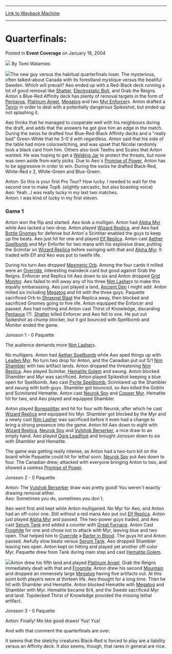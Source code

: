 
---
[Link to Wayback Machine](https://web.archive.org/web/20211024135614/https://magic.wizards.com/en/articles/archive/event-coverage/quarterfinals-2004-01-18-0)

[_metadata_:author]:- "Tomi Walamies"
[_metadata_:description]:- "The new guy versus the habitual quarterfinals loser. The mysterious, often talked-about Canada with its forestland mystique versus the beatiful Sweden. Which will prevail? Aeo ended up with a Red-Black deck running a lot of good removal like Shatter, Electrostatic Bolt, and Grab the Reigns. Anton´s Blue-Red Affinity deck has plenty of removal targets in the form of Pentavus,"
[_metadata_:generator]:- "Drupal 7 (http://drupal.org)"
[_metadata_:node]:- "795796"
[_metadata_:publish_date]:- "2004-01-18"
[_metadata_:source]:- "div-main-content"
[_metadata_:title]:- "Quarterfinals:"
[_metadata_:wayback_capture_timestamp]:- "2021-10-24 13:56:14"
[_metadata_:wayback_raw_url]:- "https://web.archive.org/web/20211024135614id_/https://magic.wizards.com/en/articles/archive/event-coverage/quarterfinals-2004-01-18-0"
[_metadata_:wayback_url]:- "https://magic.wizards.com/en/articles/archive/event-coverage/quarterfinals-2004-01-18-0"
---


Quarterfinals:
==============



 Posted in **Event Coverage**
 on January 18, 2004 






![](https://media.magic.wizards.com/styles/auth_small/public/generic-avatar-150_311.png)
By Tomi Walamies











![](https://media.magic.wizards.com/image_legacy_migration/sideboard/images/ptams04/qf2_1.jpg)The new guy versus the habitual quarterfinals loser. The mysterious, often talked-about Canada with its forestland mystique versus the beatiful Sweden. Which will prevail? Aeo ended up with a Red-Black deck running a lot of good removal like [Shatter](https://gatherer.wizards.com/Pages/Card/Details.aspx?name=Shatter), [Electrostatic Bolt](https://gatherer.wizards.com/Pages/Card/Details.aspx?name=Electrostatic+Bolt), and Grab the Reigns. Anton´s Blue-Red Affinity deck has plenty of removal targets in the form of [Pentavus](https://gatherer.wizards.com/Pages/Card/Details.aspx?name=Pentavus), [Platinum Angel](https://gatherer.wizards.com/Pages/Card/Details.aspx?name=Platinum+Angel), [Megatog](https://gatherer.wizards.com/Pages/Card/Details.aspx?name=Megatog) and two [Myr Enforcer](https://gatherer.wizards.com/Pages/Card/Details.aspx?name=Myr+Enforcer)s. Anton drafted a [Terror](https://gatherer.wizards.com/Pages/Card/Details.aspx?name=Terror) in order to deal with a potentially dangerous Spikeshot, but ended up not splashing it.

Aeo thinks that he managed to cooperate well with his neighbours during the draft, and adds that the answers he got give him an edge in the match. During the swiss he drafted four Blue-Red-Black Affinity decks and a "really bad" Green-White that he 3-0´d with regardless. Anton said that his side of the table had more colorswitching, and was upset that Nicolai randomly took a black card from him. Others also took Teeths and Scales that Anton wanted. He was hoping to get a [Welding Jar](https://gatherer.wizards.com/Pages/Card/Details.aspx?name=Welding+Jar) to protect the threats, but none was seen aside from early picks. Due to Aeo`s [Promise of Power](https://gatherer.wizards.com/Pages/Card/Details.aspx?name=Promise+of+Power), Anton has to be aggressive in order to win. During the swiss he drafted Black-Red, White-Red x 2, White-Green and Blue-Green.

Anton: So this is your first Pro Tour? How lucky. I needed to wait for the second one to make Top8. (slightly sarcastic, but also boasting voice)  
 Aeo: Yeah...I was really lucky in my last two matches.  
 Anton: I was kind of lucky in my first eleven.

### Game 1

Anton won the flip and started. Aeo took a mulligan. Anton had [Alpha Myr](https://gatherer.wizards.com/Pages/Card/Details.aspx?name=Alpha+Myr) while Aeo lacked a two-drop. Anton played [Wizard Replica](https://gatherer.wizards.com/Pages/Card/Details.aspx?name=Wizard+Replica), and Aeo had [Bottle Gnomes](https://gatherer.wizards.com/Pages/Card/Details.aspx?name=Bottle+Gnomes) for defense but Anton`s Scimitar enabled the guys to keep up the beats. Aeo just hit for one and played [Elf Replica](https://gatherer.wizards.com/Pages/Card/Details.aspx?name=Elf+Replica). Anton cast [Aether Spellbomb](https://gatherer.wizards.com/Pages/Card/Details.aspx?name=Aether+Spellbomb) and Myr Enforfer for two mana with his explosive draw, putting the Scimitar on [Wizard Replica](https://gatherer.wizards.com/Pages/Card/Details.aspx?name=Wizard+Replica) before swinging with that and [Alpha Myr](https://gatherer.wizards.com/Pages/Card/Details.aspx?name=Alpha+Myr). It traded with Elf and Aeo was put to twelfe life.

During his turn Aeo dropped [Mesmeric Orb](https://gatherer.wizards.com/Pages/Card/Details.aspx?name=Mesmeric+Orb). Among the four cards it milled were an [Override](https://gatherer.wizards.com/Pages/Card/Details.aspx?name=Override), interesting maindeck card but good against Grab the Reigns. Enforcer and Replica hit Aeo down to six and Anton dropped [Grid Monitor](https://gatherer.wizards.com/Pages/Card/Details.aspx?name=Grid+Monitor). Aeo failed to mill away any of his three [Nim Lasher](https://gatherer.wizards.com/Pages/Card/Details.aspx?name=Nim+Lasher)s to make this equally embarassing. Aeo just played a land, [Ancient Den](https://gatherer.wizards.com/Pages/Card/Details.aspx?name=Ancient+Den) I might add. Anton milled six including [Megatog](https://gatherer.wizards.com/Pages/Card/Details.aspx?name=Megatog) and hit with the three guys. Paquette sacrificed Orb to [Shrapnel Blast](https://gatherer.wizards.com/Pages/Card/Details.aspx?name=Shrapnel+Blast) the Replica away, then blocked and sacrificed Gnomes going to five life. Anton equipped the Enforcer and passed. Aeo had nothing and Anton cast Thirst of Knowledge, discarding [Pentavus](https://gatherer.wizards.com/Pages/Card/Details.aspx?name=Pentavus) (?). [Shatter](https://gatherer.wizards.com/Pages/Card/Details.aspx?name=Shatter) killed Enforcer and Aeo fell to one. He put out Spikeshot as chump blocker, but it got bounced with Spellbomb and Monitor ended the game.

Jonsson 1 - 0 Paquette

The audience demands more [Nim Lasher](https://gatherer.wizards.com/Pages/Card/Details.aspx?name=Nim+Lasher)s.

No mulligans. Anton had [Aether Spellbomb](https://gatherer.wizards.com/Pages/Card/Details.aspx?name=Aether+Spellbomb) while Aeo sped things up with [Leaden Myr](https://gatherer.wizards.com/Pages/Card/Details.aspx?name=Leaden+Myr). No turn two drop for Anton, and the Canadian put out 5/1 [Nim Shambler](https://gatherer.wizards.com/Pages/Card/Details.aspx?name=Nim+Shambler) with two artifact lands. Anton dropped the threatening [Nim Replica](https://gatherer.wizards.com/Pages/Card/Details.aspx?name=Nim+Replica). Aeo played Scimitar, [Hematite Golem](https://gatherer.wizards.com/Pages/Card/Details.aspx?name=Hematite+Golem) and swung. Anton blocked Shambler and Myr was sacrificed. Anton played Spikeshot keeping a blue open for Spellbomb. Aeo cast [Pyrite Spellbomb](https://gatherer.wizards.com/Pages/Card/Details.aspx?name=Pyrite+Spellbomb), Scimitared up the Shambler and swung with both guys. Shambler got bounced, so Aeo killed the Goblin and Scimitared Hematite. Anton cast [Neurok Spy](https://gatherer.wizards.com/Pages/Card/Details.aspx?name=Neurok+Spy) and [Copper Myr](https://gatherer.wizards.com/Pages/Card/Details.aspx?name=Copper+Myr). Hematite hit for two, and Aeo played and equipped Shambler. 

Anton played [Bonesplitter](https://gatherer.wizards.com/Pages/Card/Details.aspx?name=Bonesplitter) and hit for four with Neurok, after which he cast [Wizard Replica](https://gatherer.wizards.com/Pages/Card/Details.aspx?name=Wizard+Replica) and equipped his Myr. Shambler got blocked by the Myr and a newly cast [Nim Lasher](https://gatherer.wizards.com/Pages/Card/Details.aspx?name=Nim+Lasher) was sacrificed before it even had a change to bring a strong presence into the game. Anton hit Aeo down to eight with [Wizard Replica](https://gatherer.wizards.com/Pages/Card/Details.aspx?name=Wizard+Replica), [Neurok Spy](https://gatherer.wizards.com/Pages/Card/Details.aspx?name=Neurok+Spy) and [Vulshok Berserker](https://gatherer.wizards.com/Pages/Card/Details.aspx?name=Vulshok+Berserker), a nice draw to an empty hand. Aeo played [Ogre Leadfoot](https://gatherer.wizards.com/Pages/Card/Details.aspx?name=Ogre+Leadfoot) and brought Jonsson down to six with Shambler and Hematite.

The game was getting really intense, as Anton had a two-turn kill on the board while Paquette could hit for lethal soon. [Neurok Spy](https://gatherer.wizards.com/Pages/Card/Details.aspx?name=Neurok+Spy) put Aeo down to four. The Canadian drew; attacked with everyone bringing Anton to two, and showed a useless [Promise of Power](https://gatherer.wizards.com/Pages/Card/Details.aspx?name=Promise+of+Power).

Jonsson 2 - 0 Paquette

Anton: The [Vulshok Berserker](https://gatherer.wizards.com/Pages/Card/Details.aspx?name=Vulshok+Berserker) draw was pretty good! You weren´t exactly drawing removal either.  
 Aeo: Sometimes you do, sometimes you don`t.

Aeo went first and kept while Anton mulliganed. No Myr for Aeo, and Anton had an off-color one. Still without a red mana Aeo put out [Elf Replica](https://gatherer.wizards.com/Pages/Card/Details.aspx?name=Elf+Replica). Anton just played [Alpha Myr](https://gatherer.wizards.com/Pages/Card/Details.aspx?name=Alpha+Myr) and passed. The two-power guys traded, and Aeo cast [Serum Tank](https://gatherer.wizards.com/Pages/Card/Details.aspx?name=Serum+Tank) and added a counter with [Great Furnace](https://gatherer.wizards.com/Pages/Card/Details.aspx?name=Great+Furnace). Anton Cast [Frogmite](https://gatherer.wizards.com/Pages/Card/Details.aspx?name=Frogmite) for one and chose not to attack with Myr, leaving blue and two open. That helped him to [Override](https://gatherer.wizards.com/Pages/Card/Details.aspx?name=Override) a [Barter in Blood](https://gatherer.wizards.com/Pages/Card/Details.aspx?name=Barter+in+Blood). The guys hit and Anton passed. Awfully slow beats versus [Serum Tank](https://gatherer.wizards.com/Pages/Card/Details.aspx?name=Serum+Tank). Aeo dropped Shambler leaving two open. Anton kept on hitting and played yet another off-color Myr. Paquette drew from Tank during main step and cast [Hematite Golem](https://gatherer.wizards.com/Pages/Card/Details.aspx?name=Hematite+Golem).

![](https://media.magic.wizards.com/image_legacy_migration/sideboard/images/ptams04/qf2_2.jpg)Anton drew his fifth land and played [Platinum Angel](https://gatherer.wizards.com/Pages/Card/Details.aspx?name=Platinum+Angel). Grab the Reigns immediately dealt with that and [Frogmite](https://gatherer.wizards.com/Pages/Card/Details.aspx?name=Frogmite). Anton drew his second [Mountain](https://gatherer.wizards.com/Pages/Card/Details.aspx?name=Mountain) and dropped an immensely large [Megatog](https://gatherer.wizards.com/Pages/Card/Details.aspx?name=Megatog) having five artifacts out. At this point both players were at thirteen life. Aeo thought for a long time. Then he hit with Shambler and Hematite. Anton blocked Hematite with [Megatog](https://gatherer.wizards.com/Pages/Card/Details.aspx?name=Megatog) and Shambler with Myr. Hematite became 9/4, and the Swede sacrificed Myr and land. Topdecked Thirst of Knowledge provided the missing lethal artifact.

Jonsson 3 - 0 Paquette

Anton: Finally! Me like good draws! Yus! Yus!

And with that comment the quarterfinals are over.

It seems that the sketchy creatures Black-Red is forced to play are a liability versus an Affinity deck. It also seems, though, that rares in general are nice.







